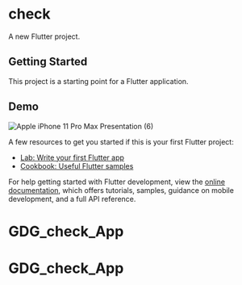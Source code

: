# check

A new Flutter project.

## Getting Started

This project is a starting point for a Flutter application.
## Demo

![Apple iPhone 11 Pro Max Presentation (6)](https://user-images.githubusercontent.com/106885435/192829309-6ea34993-ffdb-4169-b814-52f39ef47bd6.png)

A few resources to get you started if this is your first Flutter project:

- [Lab: Write your first Flutter app](https://docs.flutter.dev/get-started/codelab)
- [Cookbook: Useful Flutter samples](https://docs.flutter.dev/cookbook)

For help getting started with Flutter development, view the
[online documentation](https://docs.flutter.dev/), which offers tutorials,
samples, guidance on mobile development, and a full API reference.
# GDG_check_App
# GDG_check_App
